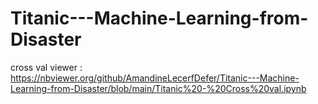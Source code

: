 # Titanic---Machine-Learning-from-Disaster

cross val viewer : https://nbviewer.org/github/AmandineLecerfDefer/Titanic---Machine-Learning-from-Disaster/blob/main/Titanic%20-%20Cross%20val.ipynb 
